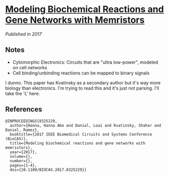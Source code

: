 # [Modeling Biochemical Reactions and Gene Networks with Memristors](https://ieeexplore.ieee.org/document/8325229)
_Published in 2017_

## Notes
- Cytomorphic Electronics: Circuits that are "ultra low-power", modeled on cell networks
- Cell binding/unbinding reactions can be mapped to binary signals

I dunno. This paper has Kvatinsky as a secondary author but it's way more biology than electronics. I'm trying to read this and it's just not parsing. I'll take the 'L' here.

## References

```
@INPROCEEDINGS{8325229,
  author={Hanna, Hanna Abo and Danial, Loai and Kvatinsky, Shahar and Daniel, Ramez},
  booktitle={2017 IEEE Biomedical Circuits and Systems Conference (BioCAS)}, 
  title={Modeling biochemical reactions and gene networks with memristors}, 
  year={2017},
  volume={},
  number={},
  pages={1-4},
  doi={10.1109/BIOCAS.2017.8325229}}
```
